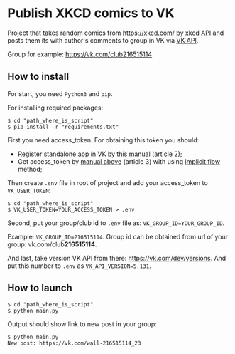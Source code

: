 # Publish XKCD comics  to VK

Project that takes random comics from https://xkcd.com/ by [xkcd API](https://xkcd.com/json.html) and posts them
its with author's comments to group in VK via [VK API](https://vk.com/dev/api_requests).

Group for example: https://vk.com/club216515114


## How to install
For start, you need `Python3` and `pip`.

For installing required packages:
```shell
$ cd "path_where_is_script"
$ pip install -r "requirements.txt"
```

First you need access_token. For obtaining this token you should:
- Register standalone app in VK by this [manual](https://vk.com/dev/first_guide) (article 2);
- Get access_token by [manual above](https://vk.com/dev/first_guide) (article 3) with using [implicit flow](https://vk.com/dev/implicit_flow_user) method;

Then create `.env` file in root of project and add your access_token to `VK_USER_TOKEN`:
```shell
$ cd "path_where_is_script"
$ VK_USER_TOKEN=YOUR_ACCESS_TOKEN > .env
```
Second, put your group/club id to `.env` file as: `VK_GROUP_ID=YOUR_GROUP_ID`.

Example: `VK_GROUP_ID=216515114`. Group id can be obtained from url of your group: vk.com/club**216515114**.

And last, take version VK API from there: https://vk.com/dev/versions. And put this number to `.env` as
`VK_API_VERSION=5.131`.

## How to launch

```shell
$ cd "path_where_is_script"
$ python main.py
```

Output should show link to new post in your group:
```shell
$ python main.py
New post: https://vk.com/wall-216515114_23
```


